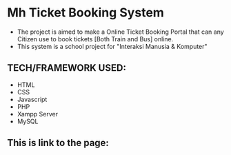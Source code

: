 # Mh Ticket Booking System
* The project is aimed to make a Online Ticket Booking Portal that can any Citizen use to book tickets [Both Train and Bus] online.
* This system is a school project for "Interaksi Manusia & Komputer"

## TECH/FRAMEWORK USED:
* HTML
* CSS
* Javascript
* PHP
* Xampp Server
* MySQL
  
## This is link to the page:


